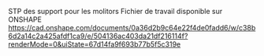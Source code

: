 STP des support pour les molitors
Fichier de travail disponible sur ONSHAPE
https://cad.onshape.com/documents/0a36d2b9c64e22f4de0fadd6/w/c38b6d2a14c2a425afdf1ca9/e/504136ac403da21df216114f?renderMode=0&uiState=67d14fa9f693b77b5f5c319e
